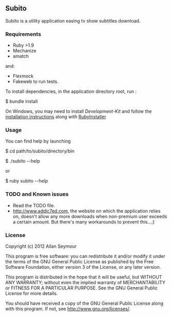 ## Subito ##
Subito is a utility application easing tv show subtitles download.

### Requirements ###
* Ruby >1.9
* Mechanize
* amatch

and:

* Flexmock
* Fakeweb
 to run tests.

To install dependencies, in the application directory root, run :

$ bundle install

On Windows, you may need to install _Development-Kit_ and follow the [installation instructions](https://github.com/oneclick/rubyinstaller/wiki/Development-Kit) along with [RubyInstaller](http://rubyinstaller.org/downloads/)

### Usage ###
You can find help by launching 

$ cd path/to/subito/directory/bin

$ ./subito --help

or
 
$ ruby subito --help

### TODO and Known issues ###
* Read the TODO file.
* <http://www.addic7ed.com>, the website on which the application relies on, doesn't allow any more downloads when non-premium user exceeds a certain amount. But there's many workarounds to prevent this...;)

### License ###
Copyright (c) 2012 Allan Seymour

This program is free software: you can redistribute it and/or modify it under the terms of the GNU General Public License as published by the Free Software Foundation, either version 3 of the License, or any later version.

This program is distributed in the hope that it will be useful, but WITHOUT ANY WARRANTY; without even the implied warranty of MERCHANTABILITY or FITNESS FOR A PARTICULAR PURPOSE.  See the GNU General Public License for more details.

You should have received a copy of the GNU General Public License along with this program.  If not, see <http://www.gnu.org/licenses/>.
